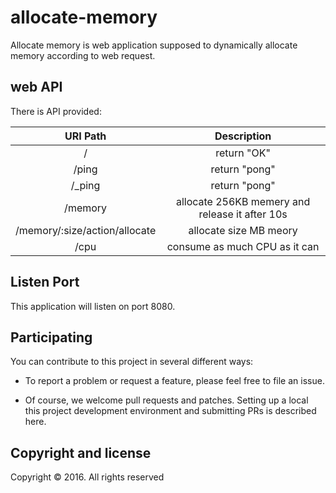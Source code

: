 # allocate-memory

Allocate memory is web application supposed to dynamically allocate memory according to web request.

## web API
There is API provided:

|URI Path|Description|
| :-------------: | :--------------: |
|/| return "OK"|
|/ping|return "pong"|
|/_ping|return "pong"|
|/memory| allocate 256KB memery and release it after 10s|
|/memory/:size/action/allocate|allocate size MB meory|
|/cpu|consume as much CPU as it can|


## Listen Port

This application will listen on port 8080.

## Participating

You can contribute to this project in several different ways:

* To report a problem or request a feature, please feel free to file an issue.

* Of course, we welcome pull requests and patches. Setting up a local this project development environment and submitting PRs is described here.


## Copyright and license
Copyright © 2016. All rights reserved